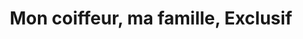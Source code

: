 ---
title: "Mon coiffeur, ma famille, Exclusif"
url: /nort-sur-erdre/mon-coiffeur-ma-famille-exclusif/
shop: coiffeur
---